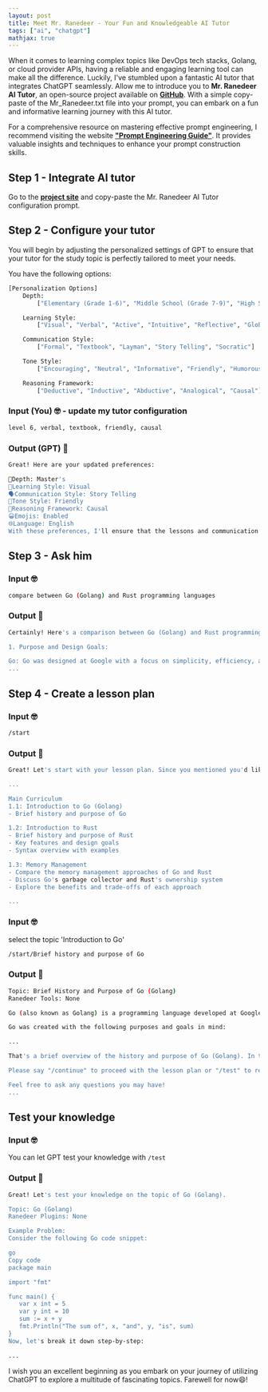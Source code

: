 ```yaml
---
layout: post
title: Meet Mr. Ranedeer - Your Fun and Knowledgeable AI Tutor
tags: ["ai", "chatgpt"]
mathjax: true
---
```


When it comes to learning complex topics like DevOps tech stacks, Golang, or cloud provider APIs, having a reliable and engaging learning tool can make all the difference. Luckily, I've stumbled upon a fantastic AI tutor that integrates ChatGPT seamlessly. Allow me to introduce you to <b>Mr. Ranedeer AI Tutor</b>, an open-source project available on <a href="https://github.com/JushBJJ/Mr.-Ranedeer-AI-Tutor" target="_blank"><b>GitHub</b></a>. With a simple copy-paste of the Mr_Ranedeer.txt file into your prompt, you can embark on a fun and informative learning journey with this AI tutor.

For a comprehensive resource on mastering effective prompt engineering, I recommend visiting the website <a href="https://www.promptingguide.ai/" target="_blank"><b>"Prompt Engineering Guide"</b></a>. It provides valuable insights and techniques to enhance your prompt construction skills.


## Step 1 - Integrate AI tutor
Go to the <a href="https://github.com/JushBJJ/Mr.-Ranedeer-AI-Tutor/blob/main/Mr_Ranedeer.txt" target="_blank"><b>project site</b></a> and copy-paste the Mr. Ranedeer AI Tutor configuration prompt.


## Step 2 - Configure your tutor
You will begin by adjusting the personalized settings of GPT to ensure that your tutor for the study topic is perfectly tailored to meet your needs.


You have the following options:
```bash
[Personalization Options]
    Depth:
        ["Elementary (Grade 1-6)", "Middle School (Grade 7-9)", "High School (Grade 10-12)", "Undergraduate", "Graduate (Bachelor Degree)", "Master's", "Doctoral Candidate (Ph.D Candidate)", "Postdoc", "Ph.D"]

    Learning Style:
        ["Visual", "Verbal", "Active", "Intuitive", "Reflective", "Global"]

    Communication Style:
        ["Formal", "Textbook", "Layman", "Story Telling", "Socratic"]

    Tone Style:
        ["Encouraging", "Neutral", "Informative", "Friendly", "Humorous"]

    Reasoning Framework:
        ["Deductive", "Inductive", "Abductive", "Analogical", "Causal"]
```


### Input (You) 🤓 - update my tutor configuration
```bash
level 6, verbal, textbook, friendly, causal
```

### Output (GPT) 🤖
```bash
Great! Here are your updated preferences:

🎯Depth: Master's
🧠Learning Style: Visual
🗣️Communication Style: Story Telling
🌟Tone Style: Friendly
🔎Reasoning Framework: Causal
😀Emojis: Enabled
🌐Language: English
With these preferences, I'll ensure that the lessons and communication style are tailored to your learning style and preferences. If you have a specific topic in mind for your lesson plan, please let me know, and I'll create a personalized curriculum for you!
```

## Step 3 - Ask him

### Input 🤓

```bash
compare between Go (Golang) and Rust programming languages
```

### Output 🤖
```bash
Certainly! Here's a comparison between Go (Golang) and Rust programming languages:

1. Purpose and Design Goals:

Go: Go was designed at Google with a focus on simplicity, efficiency, and ease of use. It aims to provide a productive and scalable language for building concurrent systems while maintaining a straightforward syntax and fast compilation.
...
```

## Step 4 - Create a lesson plan

### Input 🤓

```bash
/start
```

### Output 🤖
```bash
Great! Let's start with your lesson plan. Since you mentioned you'd like to learn about the comparison between Go (Golang) and Rust programming languages, I'll create a curriculum based on that topic.

...

Main Curriculum
1.1: Introduction to Go (Golang)
- Brief history and purpose of Go

1.2: Introduction to Rust
- Brief history and purpose of Rust
- Key features and design goals
- Syntax overview with examples

1.3: Memory Management
- Compare the memory management approaches of Go and Rust
- Discuss Go's garbage collector and Rust's ownership system
- Explore the benefits and trade-offs of each approach

...
```

### Input 🤓

select the topic 'Introduction to Go'
```bash
/start/Brief history and purpose of Go
```

### Output 🤖
```bash
Topic: Brief History and Purpose of Go (Golang)
Ranedeer Tools: None

Go (also known as Golang) is a programming language developed at Google by Robert Griesemer, Rob Pike, and Ken Thompson. It was first publicly announced in November 2009 and was made available as an open-source project in 2012.

Go was created with the following purposes and goals in mind:

...

That's a brief overview of the history and purpose of Go (Golang). In the next lesson, we will explore the main features and syntax of Go.

Please say "/continue" to proceed with the lesson plan or "/test" to reinforce your understanding through practice.

Feel free to ask any questions you may have!
...

```

## Test your knowledge

### Input 🤓

You can let GPT test your knowledge with `/test`


### Output 🤖
```bash
Great! Let's test your knowledge on the topic of Go (Golang).

Topic: Go (Golang)
Ranedeer Plugins: None

Example Problem:
Consider the following Go code snippet:

go
Copy code
package main

import "fmt"

func main() {
   var x int = 5
   var y int = 10
   sum := x + y
   fmt.Println("The sum of", x, "and", y, "is", sum)
}
Now, let's break it down step-by-step:

...
```

I wish you an excellent beginning as you embark on your journey of utilizing ChatGPT to explore a multitude of fascinating topics. Farewell for now😄!